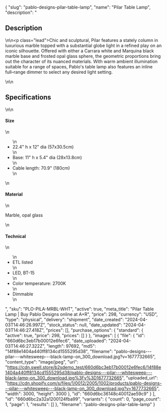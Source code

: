 {
  "slug": "pablo-designs-pilar-table-lamp",
  "name": "Pilar Table Lamp",
  "description": "<h2>Description</h2>\n<!-- split -->\n<p class=\"lead\">Chic and sculptural, Pilar features a stately column in luxurious marble topped with a substantial globe light in a refined play on an iconic silhouette. Offered with either a Carrara white and Marquina black marble base and frosted opal glass sphere, the geometric proportions bring out the character of its nuanced materials. With warm ambient illumination suitable for a range of spaces, Pablo's table lamp also features an inline full–range dimmer to select any desired light setting.</p>\n<!-- split -->\n<h2>Specifications</h2>\n<!-- split -->\n<h4>Size</h4>\n<ul>\n<li>22.4\" h x 12\" dia (57x30.5cm)</li>\n<li>Base: 11\" h x 5.4\" dia (28x13.8cm)</li>\n<li>Cable length: 70.9\" (180cm)</li>\n</ul>\n<h4>Material</h4>\n<p>Marble, opal glass</p>\n<h4>Technical</h4>\n<ul>\n<li>ETL listed</li>\n<li>LED, BT-15</li>\n<li>Color temperature: 2700K</li>\n<li>Dimmable</li>\n</ul>",
  "sku": "PLO-PILA-MRBL-WHT",
  "active": true,
  "meta_title": "Pilar Table Lamp | Buy Pablo Designs online at A+R",
  "price": 298,
  "currency": "USD",
  "type": "physical",
  "delivery": "shipment",
  "date_created": "2024-04-03T14:46:26.997Z",
  "stock_status": null,
  "date_updated": "2024-04-03T14:46:27.418Z",
  "prices": [],
  "purchase_options": {
    "standard": {
      "active": true,
      "price": 298,
      "prices": []
    }
  },
  "images": [
    {
      "file": {
        "id": "660d6bc3eb17b00012e6fec6",
        "date_uploaded": "2024-04-03T14:46:27.322Z",
        "length": 97692,
        "md5": "14f88e1404a440ff8134cd1555295d38",
        "filename": "pablo-designs---pilar---whitesweep---black-lamp-on_300_download.jpg?v=1677732665",
        "content_type": "image/jpeg",
        "url": "https://cdn.swell.store/b2sdemo_test/660d6bc3eb17b00012e6fec6/14f88e1404a440ff8134cd1555295d38/pablo-designs---pilar---whitesweep---black-lamp-on_300_download.jpg%3Fv%3D1677732665",
        "uploaded_url": "https://cdn.shopify.com/s/files/1/0012/2005/1002/products/pablo-designs---pilar---whitesweep---black-lamp-on_300_download.jpg?v=1677732665",
        "width": 3000,
        "height": 3000
      },
      "id": "660d6bc36148c40012ae59c9"
    }
  ],
  "id": "660d6bc2a32a1200124fba99",
  "variants": {
    "count": 0,
    "page_count": 1,
    "page": 1,
    "results": []
  },
  "filename": "pablo-designs-pilar-table-lamp"
}